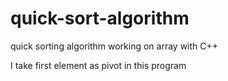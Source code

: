 # quick-sort-algorithm
quick sorting algorithm working on array with C++

<p>I take first element as pivot in this program</p>
